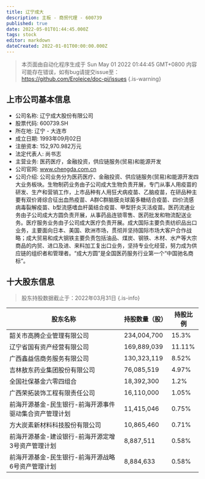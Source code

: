 ```yaml
---
title: 辽宁成大
description: 主板 - 商贸代理 - 600739
published: true
date: 2022-05-01T01:44:45.000Z
tags: stock
editor: markdown
dateCreated: 2022-01-01T00:00:00.000Z
---
```


> 本页面由自动化程序生成于 Sun May 01 2022 01:44:45 GMT+0800
> 内容可能存在错误，如有bug请提交issue至：https://github.com/Eroleice/doc-pi/issues
{.is-warning}

## 上市公司基本信息
- 公司名称: 辽宁成大股份有限公司
- 股票代码: 600739.SH
- 所在地: 辽宁 - 大连市
- 成立日期: 1993年09月02日
- 注册资本: 152,970.982万元
- 法定代表人: 尚书志
- 主营业务: 医药医疗，金融投资，供应链服务(贸易)和能源开发
- 公司官网: www.chengda.com.cn
- 公司介绍: 公司业务分为医药医疗、金融投资、供应链服务(贸易)和能源开发四大业务板块。生物制药业务由子公司成大生物负责开展，专门从事人用疫苗的研发、生产和营销工作，上市品种有人用狂犬病疫苗、乙脑疫苗，在研品种主要有双价肾综合征出血热疫苗、A群C群脑膜炎球菌多糖结合疫苗、四价流感病毒裂解疫苗、b型流感嗜血杆菌结合疫苗、甲型肝炎灭活疫苗。医药流通业务由子公司成大方圆负责开展，从事药品连锁零售、医药批发和物流配送业务。医疗服务业务由子公司成大医疗负责开展。成大国际主要负责纺织品出口业务，主要面向日本、美国、欧洲市场，贯彻并坚持国际市场大客户合作战略；成大贸易和成大钢铁主要负责包括油品、煤炭、钢铁、木材、水产等大宗商品的内贸、进口及进、来料加工复出口业务，坚持专业化经营，努力成为供应链的组织者和管理者。“成大方圆”是全国医药服务行业第一个“中国驰名商标”。


## 十大股东信息
> 股东持股数据截止于：2022年03月31日
{.is-info}

| 股东名称 | 持股数量（股） | 持股比例 |
| --- | --- | --- |
| 韶关市高腾企业管理有限公司 | 234,004,700 | 15.3% |
| 辽宁省国有资产经营有限公司 | 169,889,039 | 11.11% |
| 广西鑫益信商务服务有限公司 | 130,323,119 | 8.52% |
| 吉林敖东药业集团股份有限公司 | 76,085,519 | 4.97% |
| 全国社保基金六零四组合 | 18,392,300 | 1.2% |
| 广西荣拓装饰工程有限责任公司 | 16,110,000 | 1.05% |
| 前海开源基金-民生银行-前海开源事件驱动集合资产管理计划 | 11,415,046 | 0.75% |
| 方大炭素新材料科技股份有限公司 | 10,865,460 | 0.71% |
| 前海开源基金-建设银行-前海开源定增3号资产管理计划 | 8,887,511 | 0.58% |
| 前海开源基金-民生银行-前海开源战略6号资产管理计划 | 8,884,633 | 0.58% |




